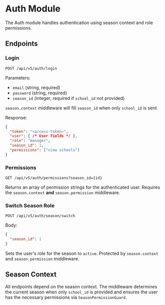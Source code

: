 # Auth Module

The Auth module handles authentication using season context and role permissions.

## Endpoints

### Login

```http
POST /api/v5/auth/login
```

Parameters:
- `email` (string, required)
- `password` (string, required)
- `season_id` (integer, required if `school_id` not provided)

`season.context` middleware will fill `season_id` when only `school_id` is sent.

Response:
```json
{
  "token": "<access-token>",
  "user": { /* User fields */ },
  "role": "manager",
  "season_id": 1,
  "permissions": ["view schools"]
}
```

### Permissions

```http
GET /api/v5/auth/permissions?season_id={id}
```

Returns an array of permission strings for the authenticated user. Requires the
`season.context` **and** `season.permission` middleware.

### Switch Season Role

```http
POST /api/v5/auth/season/switch
```

Body:
```json
{
  "season_id": 1
}
```

Sets the user's role for the season to `active`. Protected by `season.context`
and `season.permission` middleware.

## Season Context

All endpoints depend on the season context. The middleware determines the
current season when only `school_id` is provided and ensures the user has the
necessary permissions via `SeasonPermissionGuard`.
